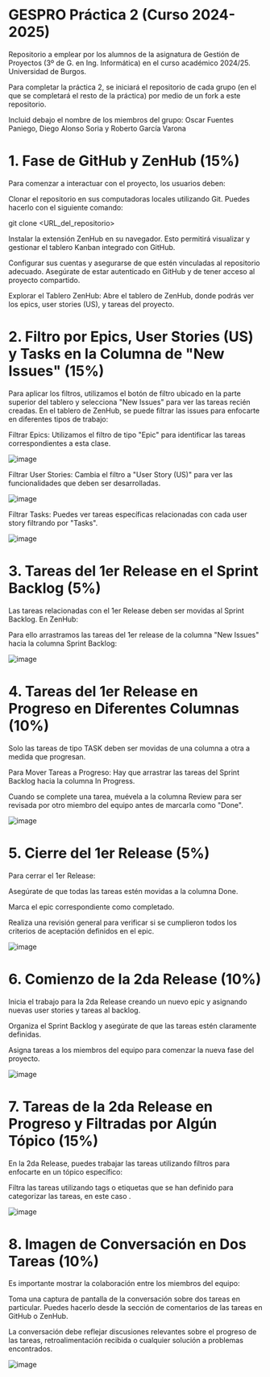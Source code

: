 # GESPRO Práctica 2 (Curso 2024-2025)
Repositorio a emplear por los alumnos de la asignatura de Gestión de Proyectos (3º de G. en Ing. Informática) en el curso académico 2024/25. Universidad de Burgos.

Para completar la práctica 2, se iniciará el repositorio de cada grupo (en el que se completará el resto de la práctica) por medio de un fork a este repositorio.

Incluid debajo el nombre de los miembros del grupo: Oscar Fuentes Paniego, Diego Alonso Soria y Roberto García Varona

# 1. Fase de GitHub y ZenHub (15%)

Para comenzar a interactuar con el proyecto, los usuarios deben:

Clonar el repositorio en sus computadoras locales utilizando Git. Puedes hacerlo con el siguiente comando:

git clone <URL_del_repositorio>

Instalar la extensión ZenHub en su navegador. Esto permitirá visualizar y gestionar el tablero Kanban integrado con GitHub.

Configurar sus cuentas y asegurarse de que estén vinculadas al repositorio adecuado. Asegúrate de estar autenticado en GitHub y de tener acceso al proyecto compartido.

Explorar el Tablero ZenHub: Abre el tablero de ZenHub, donde podrás ver los epics, user stories (US), y tareas del proyecto.

# 2. Filtro por Epics, User Stories (US) y Tasks en la Columna de "New Issues" (15%)
Para aplicar los filtros, utilizamos el botón de filtro ubicado en la parte superior del tablero y selecciona "New Issues" para ver las tareas recién creadas.
En el tablero de ZenHub, se puede filtrar las issues para enfocarte en diferentes tipos de trabajo:

Filtrar Epics: Utilizamos el filtro de tipo "Epic" para identificar las tareas correspondientes a esta clase.

![image](https://github.com/user-attachments/assets/ea6f9883-aebb-4768-a804-301d83a977f3)

Filtrar User Stories: Cambia el filtro a "User Story (US)" para ver las funcionalidades que deben ser desarrolladas.

![image](https://github.com/user-attachments/assets/5d678d8c-8f89-4956-b8a8-3585efd2606d)

Filtrar Tasks: Puedes ver tareas específicas relacionadas con cada user story filtrando por "Tasks".

![image](https://github.com/user-attachments/assets/4bf21c27-0374-46a4-b250-44b981cf5ac0)


# 3. Tareas del 1er Release en el Sprint Backlog (5%)

Las tareas relacionadas con el 1er Release deben ser movidas al Sprint Backlog. En ZenHub:

Para ello arrastramos las tareas del 1er release de la columna "New Issues" hacia la columna Sprint Backlog:


![image](https://github.com/user-attachments/assets/af6242c3-af59-4215-9996-6287e5a9459f)


# 4. Tareas del 1er Release en Progreso en Diferentes Columnas (10%)

Solo las tareas de tipo TASK deben ser movidas de una columna a otra a medida que progresan.

Para Mover Tareas a Progreso: Hay que arrastrar las tareas del Sprint Backlog hacia la columna In Progress.

Cuando se complete una tarea, muévela a la columna Review para ser revisada por otro miembro del equipo antes de marcarla como "Done".

![image](https://github.com/user-attachments/assets/a883d8f7-a1cf-4abc-94b1-d5edbc361345)


# 5. Cierre del 1er Release (5%)

Para cerrar el 1er Release:

Asegúrate de que todas las tareas estén movidas a la columna Done.

Marca el epic correspondiente como completado.

Realiza una revisión general para verificar si se cumplieron todos los criterios de aceptación definidos en el epic.

![image](https://github.com/user-attachments/assets/ca810a47-0fdb-40e9-ba56-cdb710d9dd6b)


# 6. Comienzo de la 2da Release (10%)

Inicia el trabajo para la 2da Release creando un nuevo epic y asignando nuevas user stories y tareas al backlog.

Organiza el Sprint Backlog y asegúrate de que las tareas estén claramente definidas.

Asigna tareas a los miembros del equipo para comenzar la nueva fase del proyecto.

![image](https://github.com/user-attachments/assets/35731d33-282e-4837-828f-4a3ac04b605f)


# 7. Tareas de la 2da Release en Progreso y Filtradas por Algún Tópico (15%)

En la 2da Release, puedes trabajar las tareas utilizando filtros para enfocarte en un tópico específico:

Filtra las tareas utilizando tags o etiquetas que se han definido para categorizar las tareas, en este caso .


![image](https://github.com/user-attachments/assets/92e9092d-ae21-4e06-8bf1-dbd7cb4a1271)


# 8. Imagen de Conversación en Dos Tareas (10%)

Es importante mostrar la colaboración entre los miembros del equipo:

Toma una captura de pantalla de la conversación sobre dos tareas en particular. Puedes hacerlo desde la sección de comentarios de las tareas en GitHub o ZenHub.

La conversación debe reflejar discusiones relevantes sobre el progreso de las tareas, retroalimentación recibida o cualquier solución a problemas encontrados.

![image](https://github.com/user-attachments/assets/25e68c9e-5ed1-4b5d-aae5-52815648422c)

